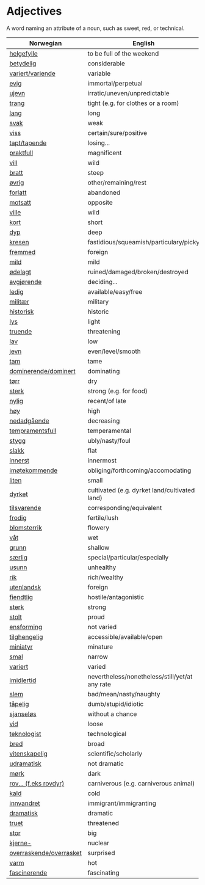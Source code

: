 # Adjectives

A word naming an attribute of a noun, such as sweet, red, or technical.

| Norwegian | English |
| --- | --- |
| [helgefylle](https://www.ordnett.no/search?language=no&phrase=helgefylle) | to be full of the weekend |
| [betydelig](https://www.ordnett.no/search?language=no&phrase=betydelig) | considerable |
| [variert/variende](https://www.ordnett.no/search?language=no&phrase=variert/variende) | variable |
| [evig](https://www.ordnett.no/search?language=no&phrase=evig) | immortal/perpetual |
| [ujevn](https://www.ordnett.no/search?language=no&phrase=ujevn) | irratic/uneven/unpredictable |
| [trang](https://www.ordnett.no/search?language=no&phrase=trang) | tight (e.g. for clothes or a room) |
| [lang](https://www.ordnett.no/search?language=no&phrase=lang) | long |
| [svak](https://www.ordnett.no/search?language=no&phrase=svak) | weak |
| [viss](https://www.ordnett.no/search?language=no&phrase=viss) | certain/sure/positive |
| [tapt/tapende](https://www.ordnett.no/search?language=no&phrase=tapt/tapende) | losing... |
| [praktfull](https://www.ordnett.no/search?language=no&phrase=praktfull) | magnificent |
| [vill](https://www.ordnett.no/search?language=no&phrase=vill) | wild |
| [bratt](https://www.ordnett.no/search?language=no&phrase=bratt) | steep |
| [øvrig](https://www.ordnett.no/search?language=no&phrase=øvrig) | other/remaining/rest |
| [forlatt](https://www.ordnett.no/search?language=no&phrase=forlatt) | abandoned |
| [motsatt](https://www.ordnett.no/search?language=no&phrase=motsatt) | opposite |
| [ville](https://www.ordnett.no/search?language=no&phrase=ville) | wild |
| [kort](https://www.ordnett.no/search?language=no&phrase=kort) | short |
| [dyp](https://www.ordnett.no/search?language=no&phrase=dyp) | deep |
| [kresen](https://www.ordnett.no/search?language=no&phrase=kresen) | fastidious/squeamish/particulary/picky |
| [fremmed](https://www.ordnett.no/search?language=no&phrase=fremmed) | foreign |
| [mild](https://www.ordnett.no/search?language=no&phrase=mild) | mild |
| [ødelagt](https://www.ordnett.no/search?language=no&phrase=ødelagt) | ruined/damaged/broken/destroyed |
| [avgjørende](https://www.ordnett.no/search?language=no&phrase=avgjørende) | deciding... |
| [ledig](https://www.ordnett.no/search?language=no&phrase=ledig) | available/easy/free |
| [militær](https://www.ordnett.no/search?language=no&phrase=militær) | military |
| [historisk](https://www.ordnett.no/search?language=no&phrase=historisk) | historic |
| [lys](https://www.ordnett.no/search?language=no&phrase=lys) | light |
| [truende](https://www.ordnett.no/search?language=no&phrase=truende) | threatening |
| [lav](https://www.ordnett.no/search?language=no&phrase=lav) | low |
| [jevn](https://www.ordnett.no/search?language=no&phrase=jevn) | even/level/smooth |
| [tam](https://www.ordnett.no/search?language=no&phrase=tam) | tame |
| [dominerende/dominert](https://www.ordnett.no/search?language=no&phrase=dominerende/dominert) | dominating |
| [tørr](https://www.ordnett.no/search?language=no&phrase=tørr) | dry |
| [sterk](https://www.ordnett.no/search?language=no&phrase=sterk) | strong (e.g. for food) |
| [nylig](https://www.ordnett.no/search?language=no&phrase=nylig) | recent/of late |
| [høy](https://www.ordnett.no/search?language=no&phrase=høy) | high |
| [nedadgående](https://www.ordnett.no/search?language=no&phrase=nedadgående) | decreasing |
| [tempramentsfull](https://www.ordnett.no/search?language=no&phrase=tempramentsfull) | temperamental |
| [stygg](https://www.ordnett.no/search?language=no&phrase=stygg) | ubly/nasty/foul |
| [slakk](https://www.ordnett.no/search?language=no&phrase=slakk) | flat |
| [innerst](https://www.ordnett.no/search?language=no&phrase=innerst) | innermost |
| [imøtekommende](https://www.ordnett.no/search?language=no&phrase=imøtekommende) | obliging/forthcoming/accomodating |
| [liten](https://www.ordnett.no/search?language=no&phrase=liten) | small |
| [dyrket](https://www.ordnett.no/search?language=no&phrase=dyrket) | cultivated (e.g. dyrket land/cultivated land) |
| [tilsvarende](https://www.ordnett.no/search?language=no&phrase=tilsvarende) | corresponding/equivalent |
| [frodig](https://www.ordnett.no/search?language=no&phrase=frodig) | fertile/lush |
| [blomsterrik](https://www.ordnett.no/search?language=no&phrase=blomsterrik) | flowery |
| [våt](https://www.ordnett.no/search?language=no&phrase=våt) | wet |
| [grunn](https://www.ordnett.no/search?language=no&phrase=grunn) | shallow |
| [særlig](https://www.ordnett.no/search?language=no&phrase=særlig) | special/particular/especially |
| [usunn](https://www.ordnett.no/search?language=no&phrase=usunn) | unhealthy |
| [rik](https://www.ordnett.no/search?language=no&phrase=rik) | rich/wealthy |
| [utenlandsk](https://www.ordnett.no/search?language=no&phrase=utenlandsk) | foreign |
| [fiendtlig](https://www.ordnett.no/search?language=no&phrase=fiendtlig) | hostile/antagonistic |
| [sterk](https://www.ordnett.no/search?language=no&phrase=sterk) | strong |
| [stolt](https://www.ordnett.no/search?language=no&phrase=stolt) | proud |
| [ensforming](https://www.ordnett.no/search?language=no&phrase=ensforming) | not varied |
| [tilghengelig](https://www.ordnett.no/search?language=no&phrase=tilghengelig) | accessible/available/open |
| [miniatyr](https://www.ordnett.no/search?language=no&phrase=miniatyr) | minature |
| [smal](https://www.ordnett.no/search?language=no&phrase=smal) | narrow |
| [variert](https://www.ordnett.no/search?language=no&phrase=variert) | varied |
| [imidlertid](https://www.ordnett.no/search?language=no&phrase=imidlertid) | nevertheless/nonetheless/still/yet/at any rate |
| [slem](https://www.ordnett.no/search?language=no&phrase=slem) | bad/mean/nasty/naughty |
| [tåpelig](https://www.ordnett.no/search?language=no&phrase=tåpelig) | dumb/stupid/idiotic |
| [sjanseløs](https://www.ordnett.no/search?language=no&phrase=sjanseløs) | without a chance |
| [vid](https://www.ordnett.no/search?language=no&phrase=vid) | loose |
| [teknologist](https://www.ordnett.no/search?language=no&phrase=teknologist) | technological |
| [bred](https://www.ordnett.no/search?language=no&phrase=bred) | broad |
| [vitenskapelig](https://www.ordnett.no/search?language=no&phrase=vitenskapelig) | scientific/scholarly |
| [udramatisk](https://www.ordnett.no/search?language=no&phrase=udramatisk) | not dramatic |
| [mørk](https://www.ordnett.no/search?language=no&phrase=mørk) | dark |
| [rov... (f.eks rovdyr)](https://www.ordnett.no/search?language=no&phrase=rov...%20(f.eks%20rovdyr)) | carniverous (e.g. carniverous animal) |
| [kald](https://www.ordnett.no/search?language=no&phrase=kald) | cold |
| [innvandret](https://www.ordnett.no/search?language=no&phrase=innvandret) | immigrant/immigranting |
| [dramatisk](https://www.ordnett.no/search?language=no&phrase=dramatisk) | dramatic |
| [truet](https://www.ordnett.no/search?language=no&phrase=truet) | threatened |
| [stor](https://www.ordnett.no/search?language=no&phrase=stor) | big |
| [kjerne-](https://www.ordnett.no/search?language=no&phrase=kjerne-) | nuclear |
| [overraskende/overrasket](https://www.ordnett.no/search?language=no&phrase=overraskende/overrasket) | surprised |
| [varm](https://www.ordnett.no/search?language=no&phrase=varm) | hot |
| [fascinerende](https://www.ordnett.no/search?language=no&phrase=fascinerende) | fascinating |

